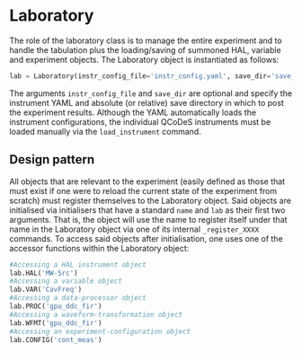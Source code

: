 # Laboratory

The role of the laboratory class is to manage the entire experiment and to handle the tabulation plus the loading/saving of summoned HAL, variable and experiment objects. The Laboratory object is instantiated as follows:

``` python
lab = Laboratory(instr_config_file='instr_config.yaml', save_dir='save_dir')
```

The arguments `instr_config_file` and `save_dir` are optional and specify the instrument YAML and absolute (or relative) save directory in which to post the experiment results. Although the YAML automatically loads the instrument configurations, the individual QCoDeS instruments must be loaded manually via the `load_instrument` command.

## Design pattern

All objects that are relevant to the experiment (easily defined as those that must exist if one were to reload the current state of the experiment from scratch) must register themselves to the Laboratory object. Said objects are initialised via initialisers that have a standard `name` and `lab` as their first two arguments. That is, the object will use the name to register itself under that name in the Laboratory object via one of its internal `_register_XXXX` commands. To access said objects after initialisation, one uses one of the accessor functions within the Laboratory object:

``` python
#Accessing a HAL instrument object
lab.HAL('MW-Src')
#Accessing a variable object
lab.VAR('CavFreq')
#Accessing a data-processor object
lab.PROC('gpu_ddc_fir')
#Accessing a waveform-transformation object
lab.WFMT('gpu_ddc_fir')
#Accessing an experiment-configuration object
lab.CONFIG('cont_meas')
```


